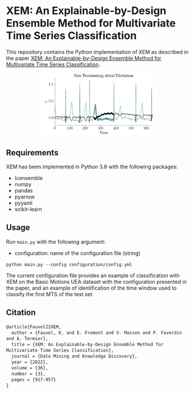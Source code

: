 # XEM: An Explainable-by-Design Ensemble Method for Multivariate Time Series Classification
This repository contains the Python implementation of XEM as described in 
the paper [XEM: An Explainable-by-Design Ensemble Method for Multivariate Time Series Classification](https://hal.inria.fr/hal-03599214/document).

<p align="center">
<img src="/images/non_terminating_atrial_fibrilation.png" width="60%">
</p>

## Requirements
XEM has been implemented in Python 3.8 with the following packages:
* lcensemble
* numpy
* pandas
* pyarrow
* pyyaml
* scikit-learn

## Usage
Run `main.py` with the following argument:

* configuration: name of the configuration file (string)

```
python main.py --config configuration/config.yml
```

The current configuration file provides an example of classification with XEM on the Basic Motions UEA dataset 
with the configuration presented in the paper, and an example of identification of the time window used to classify the first MTS of the test set.


## Citation
```
@article{Fauvel22XEM,
  author = {Fauvel, K. and E. Fromont and V. Masson and P. Faverdin and A. Termier},
  title = {XEM: An Explainable-by-Design Ensemble Method for Multivariate Time Series Classification},
  journal = {Data Mining and Knowledge Discovery},
  year = {2022},
  volume = {36},
  number = {3},
  pages = {917-957}
}
```